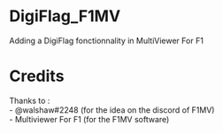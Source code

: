 # DigiFlag_F1MV

Adding a DigiFlag fonctionnality in MultiViewer For F1

# Credits

Thanks to :<br>
    - @walshaw#2248 (for the idea on the discord of F1MV)<br>
    - Multiviewer For F1 (for the F1MV software)